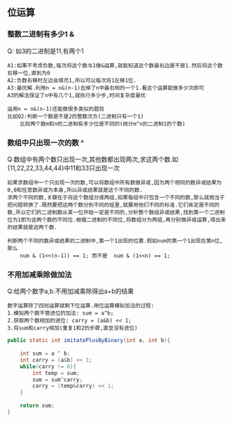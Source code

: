 ## 位运算

### 整数二进制有多少1 &

Q: 如3的二进制是11,有两个1

```
A1:如果不考虑负数,每次将这个数与1做&运算,就能知道这个数最右边是不是1.然后将这个数右移一位,直到为0
A2:负数右移时左边会填充1,所以可以每次将1左移1位.
A3:最优解.利用n = n&(n-1)去掉了n中最右侧的一个1.看这个运算能做多少次即可
A3的解法保证了n中有几个1,就执行多少步,时间复杂度最优
```

```
运用n = n&(n-1)还能做很多类似的题目
比如Q2:判断一个数是不是2的整数次方(二进制只有一个1)
	比较两个数m和n的二进制有多少位是不同的(统计m^n的二进制1的个数)
```

### 数组中只出现一次的数 ^

Q:数组中有两个数只出现一次,其他数都出现两次,求这两个数.如{11,22,22,33,44,44}中11和33只出现一次

```
如果求数组中一个只出现一次的数,可以将数组中所有数做异或,因为两个相同的数异或结果为0,0和任意数异或为本身,所以异或结果就是这个不同的数.
求两个不同的数,关键在于将这个数组分成两组,如果每组中只包含一个不同的数,那么就相当于把问题转换了.既然要把这两个数分到不同的组里,就要用他们不同的标准.它们肯定是不同的数,所以它们的二进制数从某一位开始一定是不同的,分析整个数组异或结果,找到第一个二进制位为1即为这两个数的不同位.根据二进制的不同位,将数组分为两组,再分别做异或运算,得出来的结果就是这两个数.
```

```
判断两个不同的数异或结果的二进制中,第一个1出现的位置.假如num的第一个1出现在第n位,那么
	num & (1<<(n-1)) == 1; 而不是  num & (1<<n) == 1;
```

### 不用加减乘除做加法

Q:给两个数字a,b.不用加减乘除得出a+b的结果

```
数字运算除了四则运算就剩下位运算.用位运算模拟加法的过程:
1.模拟两个数不管进位的加法: sum = a^b;
2.获取两个数相加的进位: carry = (a&b) << 1;
3.将sum和carry相加(重复1和2的步骤,直至没有进位)
```

```java
public static int imitatePlusByBinary(int a, int b){
    
    int sum = a ^ b;
    int carry = (a&b) << 1;
    while(carry != 0){
        int temp = sum;
        sum = sum^carry;
        carry = (temp&carry) << 1;
    }
    
    return sum;
}
```


